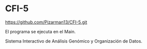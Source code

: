 # CFI-5
https://github.com/Pizarman13/CFI-5.git

El programa se ejecuta en el Main.

Sistema Interactivo de Análisis Genómico y Organización de Datos.

    

